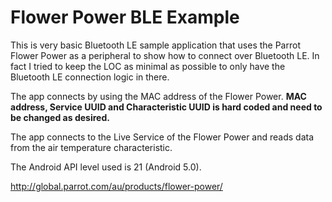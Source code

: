 # Flower Power BLE Example

This is very basic Bluetooth LE sample application that uses the Parrot Flower Power as a peripheral to show how to connect over Bluetooth LE. In fact I tried to keep the LOC as minimal as possible to only have the Bluetooth LE connection logic in there.

The app connects by using the MAC address of the Flower Power. **MAC address, Service UUID and Characteristic UUID is hard coded and need to be changed as desired.**

The app connects to the Live Service of the Flower Power and reads data from the air temperature characteristic.

The Android API level used is 21 (Android 5.0).

http://global.parrot.com/au/products/flower-power/
